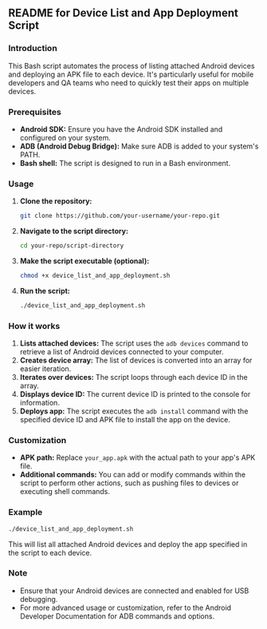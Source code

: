 ## README for Device List and App Deployment Script

### Introduction

This Bash script automates the process of listing attached Android devices and deploying an APK file to each device. It's particularly useful for mobile developers and QA teams who need to quickly test their apps on multiple devices.

### Prerequisites

- **Android SDK:** Ensure you have the Android SDK installed and configured on your system.
- **ADB (Android Debug Bridge):** Make sure ADB is added to your system's PATH.
- **Bash shell:** The script is designed to run in a Bash environment.

### Usage

1. **Clone the repository:**
   ```bash
   git clone https://github.com/your-username/your-repo.git
   ```
2. **Navigate to the script directory:**
   ```bash
   cd your-repo/script-directory
   ```
3. **Make the script executable (optional):**
   ```bash
   chmod +x device_list_and_app_deployment.sh
   ```
4. **Run the script:**
   ```bash
   ./device_list_and_app_deployment.sh
   ```

### How it works

1. **Lists attached devices:** The script uses the `adb devices` command to retrieve a list of Android devices connected to your computer.
2. **Creates device array:** The list of devices is converted into an array for easier iteration.
3. **Iterates over devices:** The script loops through each device ID in the array.
4. **Displays device ID:** The current device ID is printed to the console for information.
5. **Deploys app:** The script executes the `adb install` command with the specified device ID and APK file to install the app on the device.

### Customization

- **APK path:** Replace `your_app.apk` with the actual path to your app's APK file.
- **Additional commands:** You can add or modify commands within the script to perform other actions, such as pushing files to devices or executing shell commands.

### Example

```bash
./device_list_and_app_deployment.sh
```
This will list all attached Android devices and deploy the app specified in the script to each device.

### Note

- Ensure that your Android devices are connected and enabled for USB debugging.
- For more advanced usage or customization, refer to the Android Developer Documentation for ADB commands and options.
